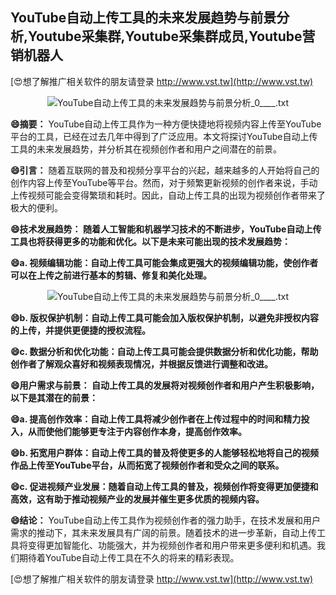 ## **YouTube自动上传工具的未来发展趋势与前景分析,Youtube采集群,Youtube采集群成员,Youtube营销机器人**

[😍想了解推广相关软件的朋友请登录 http://www.vst.tw](http://www.vst.tw)

 <center><img src="https://vst.tw/MP4/tuiguang/png/3.png" alt="YouTube自动上传工具的未来发展趋势与前景分析_0____.txt"></center>

**😄摘要：**
YouTube自动上传工具作为一种方便快捷地将视频内容上传至YouTube平台的工具，已经在过去几年中得到了广泛应用。本文将探讨YouTube自动上传工具的未来发展趋势，并分析其在视频创作者和用户之间潜在的前景。

**😄引言：**
随着互联网的普及和视频分享平台的兴起，越来越多的人开始将自己的创作内容上传至YouTube等平台。然而，对于频繁更新视频的创作者来说，手动上传视频可能会变得繁琐和耗时。因此，自动上传工具的出现为视频创作者带来了极大的便利。

**😄技术发展趋势： 随着人工智能和机器学习技术的不断进步，YouTube自动上传工具也将获得更多的功能和优化。以下是未来可能出现的技术发展趋势：**

**😄a. 视频编辑功能：自动上传工具可能会集成更强大的视频编辑功能，使创作者可以在上传之前进行基本的剪辑、修复和美化处理。**

 <center><img src="https://vst.tw/MP4/tuiguang/png/4.png" alt="YouTube自动上传工具的未来发展趋势与前景分析_0____.txt"></center>

**😄b. 版权保护机制：自动上传工具可能会加入版权保护机制，以避免非授权内容的上传，并提供更便捷的授权流程。**

**😄c. 数据分析和优化功能：自动上传工具可能会提供数据分析和优化功能，帮助创作者了解观众喜好和视频表现情况，并根据反馈进行调整和改进。**

**😄用户需求与前景： 自动上传工具的发展将对视频创作者和用户产生积极影响，以下是其潜在的前景：**

**😄a. 提高创作效率：自动上传工具将减少创作者在上传过程中的时间和精力投入，从而使他们能够更专注于内容创作本身，提高创作效率。**

**😄b. 拓宽用户群体：自动上传工具的普及将使更多的人能够轻松地将自己的视频作品上传至YouTube平台，从而拓宽了视频创作者和受众之间的联系。**

**😄c. 促进视频产业发展：随着自动上传工具的普及，视频创作将变得更加便捷和高效，这有助于推动视频产业的发展并催生更多优质的视频内容。**

**😄结论：**
YouTube自动上传工具作为视频创作者的强力助手，在技术发展和用户需求的推动下，其未来发展具有广阔的前景。随着技术的进一步革新，自动上传工具将变得更加智能化、功能强大，并为视频创作者和用户带来更多便利和机遇。我们期待着YouTube自动上传工具在不久的将来的精彩表现。

[😍想了解推广相关软件的朋友请登录 http://www.vst.tw](http://www.vst.tw)



